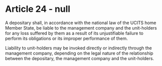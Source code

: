 # Article 24 - null


A depositary shall, in accordance with the national law of the UCITS home Member State, be liable to the management company and the unit-holders for any loss suffered by them as a result of its unjustifiable failure to perform its obligations or its improper performance of them.

Liability to unit-holders may be invoked directly or indirectly through the management company, depending on the legal nature of the relationship between the depositary, the management company and the unit-holders.
